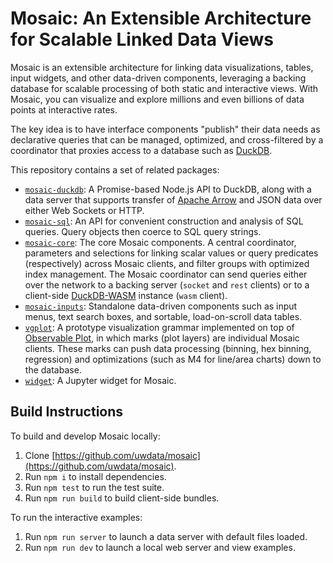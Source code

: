 # Mosaic: An Extensible Architecture for Scalable Linked Data Views

Mosaic is an extensible architecture for linking data visualizations, tables, input widgets, and other data-driven components, leveraging a backing database for scalable processing of both static and interactive views. With Mosaic, you can visualize and explore millions and even billions of data points at interactive rates.

The key idea is to have interface components "publish" their data needs as declarative queries that can be managed, optimized, and cross-filtered by a coordinator that proxies access to a database such as [DuckDB](https://duckdb.org/).

This repository contains a set of related packages:

- [`mosaic-duckdb`](https://github.com/uwdata/mosaic/tree/main/packages/duckdb): A Promise-based Node.js API to DuckDB, along with a data server that supports transfer of [Apache Arrow](https://arrow.apache.org/) and JSON data over either Web Sockets or HTTP.
- [`mosaic-sql`](https://github.com/uwdata/mosaic/tree/main/packages/sql): An API for convenient construction and analysis of SQL queries. Query objects then coerce to SQL query strings.
- [`mosaic-core`](https://github.com/uwdata/mosaic/tree/main/packages/core): The core Mosaic components. A central coordinator, parameters and selections for linking scalar values or query predicates (respectively) across Mosaic clients, and filter groups with optimized index management. The Mosaic coordinator can send queries either over the network to a backing server (`socket` and `rest` clients) or to a client-side [DuckDB-WASM](https://github.com/duckdb/duckdb-wasm) instance (`wasm` client).
- [`mosaic-inputs`](https://github.com/uwdata/mosaic/tree/main/packages/inputs): Standalone data-driven components such as input menus, text search boxes, and sortable, load-on-scroll data tables.
- [`vgplot`](https://github.com/uwdata/mosaic/tree/main/packages/vgplot): A prototype visualization grammar implemented on top of [Observable Plot](https://github.com/observablehq/plot), in which marks (plot layers) are individual Mosaic clients. These marks can push data processing (binning, hex binning, regression) and optimizations (such as M4 for line/area charts) down to the database.
- [`widget`](https://github.com/uwdata/mosaic/tree/main/packages/widget): A Jupyter widget for Mosaic.

## Build Instructions

To build and develop Mosaic locally:

1. Clone [https://github.com/uwdata/mosaic](https://github.com/uwdata/mosaic).
2. Run `npm i` to install dependencies.
3. Run `npm test` to run the test suite.
4. Run `npm run build` to build client-side bundles.

To run the interactive examples:

1. Run `npm run server` to launch a data server with default files loaded.
2. Run `npm run dev` to launch a local web server and view examples.
